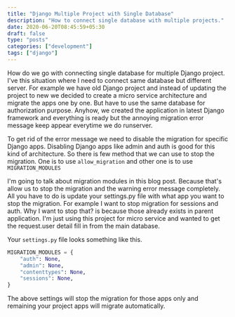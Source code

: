 ```yaml
---
title: "Django Multiple Project with Single Database"
description: "How to connect single database with multiple projects."
date: 2020-06-20T08:45:59+05:30
draft: false
type: "posts"
categories: ["development"]
tags: ["django"]
---
```


How do we go with connecting single database for multiple Django project. I've this situation where I need to connect same database but different server. For example we have old Django project and instead of updating the project to new we decided to create a micro service architecture and migrate the apps one by one. But have to use the same database for authorization purpose. Anyhow, we created the application in latest Django framework and everything is ready but the annoying migration error message keep appear everytime we do runserver.

To get rid of the error message we need to disable the migration for specific Django apps. Disabling Django apps like admin and auth is good for this kind of architecture. So there is few method that we can use to stop the migration. One is to use `allow_migration` and other one is to use `MIGRATION_MODULES`

I'm going to talk about migration modules in this blog post. Because that's allow us to stop the migration and the warning error message completely. All you have to do is update your settings.py file with what app you want to stop the migration. For example I want to stop migration for sessions and auth. Why I want to stop that? is because those already exists in parent application. I'm just using this project for micro service and wanted to get the request.user detail fill in from the main database.

Your `settings.py` file looks something like this.

```python
MIGRATION_MODULES = {
    "auth": None,
    "admin": None,
    "contenttypes": None,
    "sessions": None,
}
```

The above settings will stop the migration for those apps only and remaining your project apps will migrate automatically.
